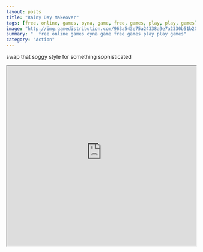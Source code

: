 ```yaml
---
layout: posts
title: "Rainy Day Makeover"
tags: [free, online, games, oyna, game, free, games, play, play, games]
image: "http://img.gamedistribution.com/963a543e75a24338a9e7a2330b51b204.jpg"
summary: "  free online games oyna game free games play play games"
category: "Action"
---
```


swap that soggy style for something sophisticated

<iframe width="100%" height="480px;" src="http://flash.gamedistribution.com?game=963a543e75a24338a9e7a2330b51b204"></iframe>